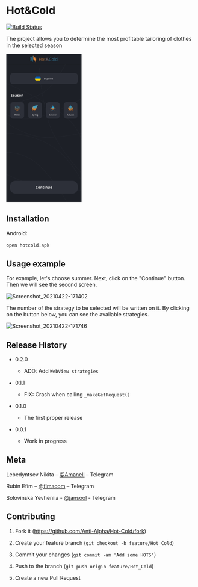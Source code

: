 # Hot&Cold

[![Build Status][travis-image]][travis-url]

The project allows you to determine the most profitable tailoring of clothes in the selected season

<img src="Screenshot_20210420-181839.jpg" alt="Screenshot_20210420-181839"  width="200" />

## Installation

Android:

```open hotcold.apk```

## Usage example

For example, let's choose summer. Next, click on the "Continue" button. Then we will see the second screen.

<img src="Screenshot_20210422-171402.jpg" alt="Screenshot_20210422-171402"  width="200" />

The number of the strategy to be selected will be written on it. By clicking on the button below, you can see the available strategies.

<img src="Screenshot_20210422-171746.jpg" alt="Screenshot_20210422-171746"  width="200"  />

## Release History

* 0.2.0
  * ADD: Add `WebView strategies`

* 0.1.1
  * FIX: Crash when calling `_makeGetRequest()` 

* 0.1.0
  * The first proper release

* 0.0.1
  * Work in progress

## Meta

Lebedyntsev Nikita – [@Amanell](https://t.me/Amanell) – Telegram

Rubin Efim – [@fimacom](https://t.me/fimacom) – Telegram

Solovinska Yevheniia -  [@jansool](https://t.me/jansool) - Telegram

## Contributing

1. Fork it (<https://github.com/Anti-Alpha/Hot-Cold/fork>)

2. Create your feature branch (`git checkout -b feature/Hot_Cold`)

3. Commit your changes (`git commit -am 'Add some HOTS'`)

4. Push to the branch (`git push origin feature/Hot_Cold`)

5. Create a new Pull Request



[npm-image]: https://img.shields.io/npm/v/datadog-metrics.svg?style=flat-square
[travis-image]: https://img.shields.io/travis/dbader/node-datadog-metrics/master.svg?style=flat-square
[travis-url]: https://travis-ci.org/dbader/node-datadog-metrics
[wiki]: https://github.com/yourname/yourproject/wiki